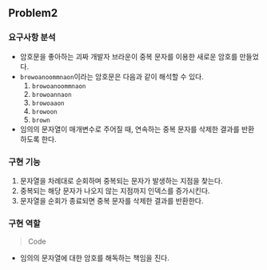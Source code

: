 ## Problem2

### 요구사항 분석

- 암호문을 좋아하는 괴짜 개발자 브라운이 중복 문자를 이용한 새로운 암호를 만들었다.
- `browoanoommnaon`이라는 암호문은 다음과 같이 해석할 수 있다.
    1. `browoanoommnaon`
    2. `browoannaon`
    3. `browoaaon`
    4. `browoon`
    5. `brown`
- 임의의 문자열이 매개변수로 주어질 때, 연속하는 중복 문자를 삭제한 결과를 반환하도록 한다.

### 구현 기능

1. 문자열을 차례대로 순회하며 중복되는 문자가 발생하는 지점을 찾는다.
2. 중복되는 해당 문자가 나오지 않는 지점까지 인덱스를 증가시킨다.
3. 문자열을 순회가 종료되면 중복 문자를 삭제한 결과를 반환한다.

### 구현 역할

> Code

- 임의의 문자열에 대한 암호를 해독하는 책임을 진다.
